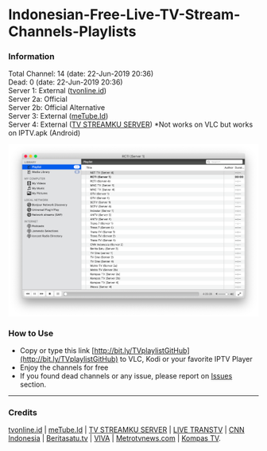 # Indonesian-Free-Live-TV-Stream-Channels-Playlists
### Information
Total Channel: 14 (date: 22-Jun-2019 20:36)<br>
Dead: 0  (date: 22-Jun-2019 20:36)<br>
Server 1: External ([tvonline.id](http://www.tvonline.id))<br>
Server 2a: Official<br>
Server 2b: Official Alternative<br>
Server 3: External ([meTube.Id](https://www.metube.id/live/ANTV))<br>
Server 4: External ([TV STREAMKU SERVER](https://tvstreamku.com/)) *Not works on VLC but works on IPTV.apk (Android)

<img src="/img/screenshot.png?raw=true" alt="Playlists Screenshot on VLC App" align="center">

### How to Use
- Copy or type this link [http://bit.ly/TVplaylistGitHub](http://bit.ly/TVplaylistGitHub) to VLC, Kodi or your favorite IPTV Player
- Enjoy the channels for free
- If you found dead channels or any issue, please report on [Issues](https://github.com/muhrizki1996/Indonesian-Free-Live-Stream-TV-Channels-Playlists/issues) section.

--------------------------------------------------------------------------------------------

### Credits
[tvonline.id](http://www.tvonline.id) | [meTube.Id](https://www.metube.id/live/) | [TV STREAMKU SERVER](https://tvstreamku.com/) | [LIVE TRANSTV](https://www.transtv.co.id/live) | [CNN Indonesia](https://www.cnnindonesia.com/tv) | [Beritasatu.tv](http://www.beritasatu.tv/streaming/) | [VIVA](https://www.viva.co.id/tvone/live) | [Metrotvnews.com](https://www.metrotvnews.com/live) | [Kompas TV](https://www.kompas.tv/live).